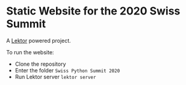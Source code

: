 # Static Website for the 2020 Swiss Summit 

A [Lektor](https://www.getlektor.com/) powered project.

To run the website:

* Clone the repository
* Enter the folder `Swiss Python Summit 2020`
* Run Lektor server `lektor server`
